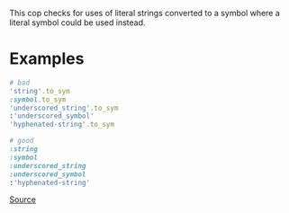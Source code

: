 
This cop checks for uses of literal strings converted to
a symbol where a literal symbol could be used instead.

# Examples

```ruby
# bad
'string'.to_sym
:symbol.to_sym
'underscored_string'.to_sym
:'underscored_symbol'
'hyphenated-string'.to_sym

# good
:string
:symbol
:underscored_string
:underscored_symbol
:'hyphenated-string'
```

[Source](http://www.rubydoc.info/gems/rubocop/RuboCop/Cop/Lint/SymbolConversion)